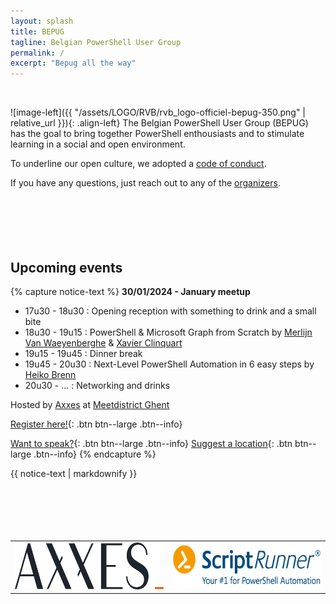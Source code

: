 ```yaml
---
layout: splash
title: BEPUG
tagline: Belgian PowerShell User Group
permalink: /
excerpt: "Bepug all the way"
---
```

<br />

![image-left]({{ "/assets/LOGO/RVB/rvb_logo-officiel-bepug-350.png" | relative_url }}){: .align-left}
The Belgian PowerShell User Group (BEPUG) has the goal to bring together PowerShell enthousiasts and to stimulate learning in a social and open environment.

To underline our open culture, we adopted a [code of conduct](/conduct).

If you have any questions, just reach out to any of the [organizers](/about#Organizers).
<br />
<br />
<br />
<br />
<br />
<br />
## Upcoming events


{% capture notice-text %} **30/01/2024 - January meetup**

- 17u30 - 18u30 : Opening reception with something to drink and a small bite
- 18u30 - 19u15 : PowerShell & Microsoft Graph from Scratch
            by [Merlijn Van Waeyenberghe](https://www.linkedin.com/in/merlinvw/) & [Xavier Clinquart](https://www.linkedin.com/in/xavier-clinquart-722665a5/)
- 19u15 - 19u45 : Dinner break 
- 19u45 - 20u30 : Next-Level PowerShell Automation in 6 easy steps by [Heiko Brenn](https://www.linkedin.com/in/heikobrenn/)
- 20u30 - ... : Networking and drinks


Hosted by [Axxes](https://www.axxes.com/) at [Meetdistrict Ghent](https://www.meetdistrict.com/nl/meetdistrict/Gent) <br />

[Register here!](https://bepug.odoo.com/event){: .btn btn--large .btn--info}



[Want to speak?](https://sessionize.com/bepug){: .btn btn--large .btn--info} [Suggest a location](https://github.com/BEPUG/meetups/issues/new?template=Location-proposal.md){: .btn btn--large .btn--info}
{% endcapture %}

<div class="notice--primary">
  {{ notice-text | markdownify }}
</div>


<br />
<br />
<br />
<br />
<br />
<div id="Sponsors">
<table cellspacing="2" cellpadding="2" style="border: 0px;">
<tbody>
<tr>
<td style="border: 0px"><a href="https://www.axxes.com">
  <img src="/assets/images/Sponsorlogos/Logo_Axxes-RGB.png" alt="HTML tutorial" style="width:300px;height:75px;">
</a>
</td>
<td style="border: 0px"><a href="https://www.scriptrunner.com">
  <img src="/assets/images/Sponsorlogos/scriptrunner-logo.png" alt="HTML tutorial" style="width:300px;height:75px;">
</a>
</td>
</tbody>
</table>
</form></div>

